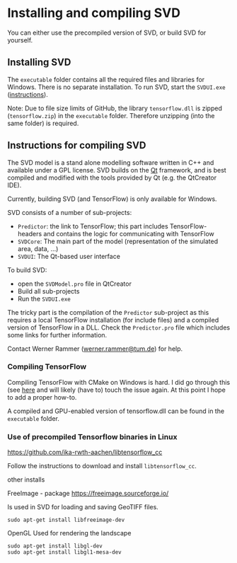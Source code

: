 # Installing and compiling SVD

You can either use the precompiled version of SVD, or build SVD for yourself. 

## Installing SVD

The `executable` folder contains all the required files and libraries for Windows. There is
no separate installation. To run SVD, start the `SVDUI.exe` ([instructions](svdUI.md)).

Note: Due to file size limits of GitHub, the library `tensorflow.dll` is zipped (`tensorflow.zip`) in the
`executable` folder. Therefore unzipping (into the same folder) is required.

## Instructions for compiling SVD 

The SVD model is a stand alone modelling software written in C++ and available under a 
GPL license. SVD builds on the [Qt](https://qt.io) framework, and is best compiled
and modified with the tools provided by Qt (e.g. the QtCreator IDE).

Currently, building SVD (and TensorFlow) is only available for Windows.

SVD consists of a number of sub-projects:

* `Predictor`: the link to TensorFlow; this part includes TensorFlow-headers and contains
 the logic for communicating with TensorFlow
* `SVDCore`: The main part of the model (representation of the simulated area, data, ...)
* `SVDUI`: The Qt-based user interface

To build SVD:
 
* open the `SVDModel.pro` file in QtCreator
* Build all sub-projects
* Run the `SVDUI.exe` 

The tricky part is the compilation of the `Predictor` sub-project as this requires a local
TensorFlow installation (for include files) and a compiled version of TensorFlow in a DLL. 
Check the `Predictor.pro` file which includes some links for further information.

Contact Werner Rammer (werner.rammer@tum.de) for help.

### Compiling TensorFlow

Compiling TensorFlow with CMake on Windows is hard. I did go through this (see [here](https://github.com/tensorflow/tensorflow/issues/15254)
and will likely (have to) touch the issue again. At this point I hope to add a proper how-to.

A compiled and GPU-enabled version of tensorflow.dll can be found in the `executable` folder.

### Use of precompiled Tensorflow binaries in Linux

https://github.com/ika-rwth-aachen/libtensorflow_cc

Follow the instructions to download and install `libtensorflow_cc`.

other installs

FreeImage - package
https://freeimage.sourceforge.io/

Is used in SVD for loading and saving GeoTIFF files.

```
sudo apt-get install libfreeimage-dev
```

OpenGL
Used for rendering the landscape

```
sudo apt-get install libgl-dev
sudo apt-get install libgl1-mesa-dev
```